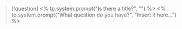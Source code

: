 
>[!question] <% tp.system.prompt("Is there a title?", "") %>
> <% tp.system.prompt("What question do you have?", "Insert it here...") %>

